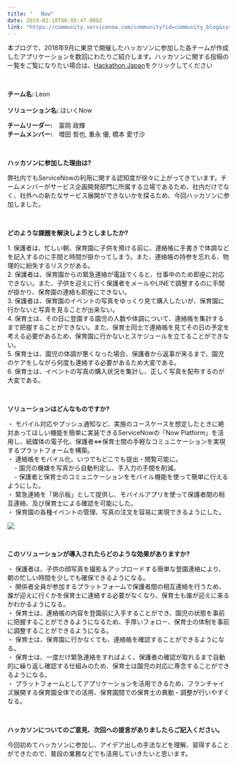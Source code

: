 ```yaml
---
title: "　 Now"
date: 2019-02-18T06:05:47.000Z
link: "https://community.servicenow.com/community?id=community_blog&sys_id=42238333db6fa300d58ea345ca9619af"
---
```

<p>本ブログで、<span lang="EN-US">2018</span>年<span lang="EN-US">9</span>月に東京で開催したハッカソンに参加した各チームが作成したアプリケーションを数回にわたりご紹介します。ハッカソンに関する投稿の一覧をご覧になりたい場合は、<span lang="EN-US"><a href="community?id&#61;community_topic&amp;sys_id&#61;08fbad3bdba4e7440be6a345ca9619b4" rel="nofollow">Hackathon Japan</a></span>をクリックしてください</p>
<p> </p>
<p><strong>チーム名<span lang="EN-US">:</span> </strong>Leon <br /><br /><strong>ソリューション名<span lang="EN-US">:</span> </strong>ほいくNow</p>
<p><strong>チームリーダー<span lang="EN-US">:</span></strong>　富岡 政輝<br /><strong>チームメンバー<span lang="EN-US">:</span></strong>　増田 哲也, 重永 優, 橋本 愛寸沙</p>
<p> </p>
<p><strong>ハッカソンに参加した理由は<span lang="EN-US">?</span></strong></p>
<p><span lang="EN-US">弊社内でもServiceNowの利用に関する認知度が徐々に上がってきています。チームメンバーがサービス企画開発部門に所属する立場であるため、社内だけでなく、社外への新たなサービス展開ができないかを探るため、今回ハッカソンに参加しました。</span></p>
<p> </p>
<p><span lang="EN-US"><strong>どのような課題を解決しようとしましたか?</strong></span></p>
<p><span lang="EN-US">1. 保護者は、忙しい朝、保育園に子供を預ける前に、連絡帳に手書きで体調などを記入するのに手間と時間が掛かってしまう。また、連絡帳の持参を忘れる、物理的に紛失するリスクがある。<br />2. 保護者は、保育園からの緊急連絡が電話でくると、仕事中のため即座に対応できない。また、子供を迎えに行く保護者をメールやLINEで調整するのに手間が掛かり、保育園の連絡も即座にできない。<br />3. 保護者は、保育園のイベントの写真をゆっくり見て購入したいが、保育園に行かないと写真を見ることが出来ない。<br />4. 保育士は、その日に登園する園児の人数や体調について、連絡帳を集計するまで把握することができない。また、保育士同士で連絡帳を見てその日の予定を考える必要があるため、保育園に行かないとスケジュールを立てることができない。<br />5. 保育士は、園児の体調が悪くなった場合、保護者から返事が来るまで、園児のケアをしながら何度も連絡する必要があるため大変である。<br />6. 保育士は、イベントの写真の購入状況を集計し、正しく写真を配布するのが大変である。</span></p>
<p> </p>
<p><span lang="EN-US"><strong>ソリューションはどんなものですか?</strong></span></p>
<p><span lang="EN-US">・ モバイル対応やプッシュ通知など、実施のユースケースを想定したときに絶対あってほしい機能を簡単に実装できるServiceNowの「Now Platform」を活用し、紙媒体の電子化、保護者⇔保育士間の手軽なコミュニケーションを実現するプラットフォームを構築。<br />・ 連絡帳をモバイル化、いつでもどこでも提出・閲覧可能に。<br />    - 園児の機嫌を写真から自動判定し、手入力の手間を削減。<br />    - 保護者と保育士のコミュニケーションをモバイル機能を使って簡単に行えるようにした。<br />・ 緊急連絡を「掲示板」として提供し、モバイルアプリを使って保護者間の相互連絡、及び保育士による確認を可能にした。<br />・ 保育園の各種イベントの管理、写真の注文を容易に実現できるようにした。</span></p>
<p><span lang="EN-US"><img style="max-width: 100%; max-height: 480px;" src="70c24f33db6fa300d58ea345ca961959.iix" /></span></p>
<p> </p>
<p><span lang="EN-US"><strong>このソリューションが導入されたらどのような効果がありますか?</strong></span></p>
<p><span lang="EN-US">・ 保護者は、子供の顔写真を撮影&#xff06;アップロードする簡単な登園連絡により、朝の忙しい時間を少しでも確保できるようになる。<br />・ 関係者全員が参加するプラットフォームで保護者間の相互連絡を行うため、誰が迎えに行くかを保育士に連絡する必要がなくなり、保育士も誰が迎えに来るかわかるようになる。<br />・ 保育士は、連絡帳の内容を登園前に入手することができ、園児の状態を事前に把握することができるようになるため、手厚いフォロー、保育士の体制を事前に調整することができるようになる。<br />・ 保育士は、保育園に行かなくても、連絡帳を確認することができるようになる。<br />・ 保育士は、一度だけ緊急連絡をすればよく、保護者の確認が取れるまで自動的に繰り返し確認する仕組みのため、保育士は園児の対応に専念することができるようになる。<br />・ プラットフォームとしてアプリケーションを活用できるため、フランチャイズ展開する保育園全体での活用、保育園間での保育士の異動・調整が行いやすくなる。</span></p>
<p> </p>
<p><span lang="EN-US"><strong>ハッカソンについてのご意見、次回への提言がありましたらご記入ください。</strong></span></p>
<p><span lang="EN-US">今回初めてハッカソンに参加し、アイデア出しの手法などを理解、習得することができたので、普段の業務などでも活用していきたいと思います。</span></p>
